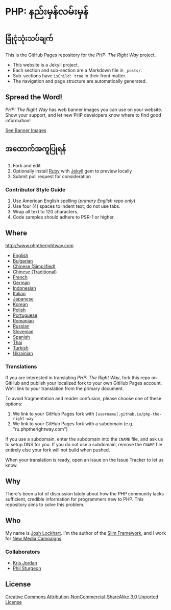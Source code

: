 # PHP: နည်းမှန်လမ်းမှန်

## ခြုံငုံသုံးသပ်ချက်

This is the GitHub Pages repository for the _PHP: The Right Way_ project.

* This website is a Jekyll project.
* Each section and sub-section are a Markdown file in `_posts/`.
* Sub-sections have `isChild: true` in their front matter.
* The navigation and page structure are automatically generated.

## Spread the Word!

_PHP: The Right Way_ has web banner images you can use on your website. Show your support, and let new PHP
developers know where to find good information!

[See Banner Images](http://www.phptherightway.com/banners.html)

## အထောက်အကူပြုရန်

1. Fork and edit
2. Optionally install [Ruby](https://rvm.io/rvm/install/) with [Jekyll](https://github.com/mojombo/jekyll/) gem to preview locally
3. Submit pull request for consideration

### Contributor Style Guide

1. Use American English spelling (*primary English repo only*)
2. Use four (4) spaces to indent text; do not use tabs.
3. Wrap all text to 120 characters.
4. Code samples should adhere to PSR-1 or higher.

## Where

<http://www.phptherightway.com>

* [English](http://www.phptherightway.com)
* [Bulgarian](http://bg.phptherightway.com)
* [Chinese (Simplified)](http://wulijun.github.com/php-the-right-way)
* [Chinese (Traditional)](http://laravel-taiwan.github.io/php-the-right-way)
* [French](http://eilgin.github.io/php-the-right-way/)
* [German](http://rwetzlmayr.github.io/php-the-right-way)
* [Indonesian](http://id.phptherightway.com)
* [Italian](http://it.phptherightway.com)
* [Japanese](http://ja.phptherightway.com)
* [Korean](http://wafe.github.io/php-the-right-way)
* [Polish](http://pl.phptherightway.com)
* [Portuguese](http://br.phptherightway.com)
* [Romanian](https://bgui.github.io/php-the-right-way/)
* [Russian](http://getjump.github.io/ru-php-the-right-way)
* [Slovenian](http://sl.phptherightway.com)
* [Spanish](http://phpdevenezuela.github.io/php-the-right-way)
* [Thai](https://apzentral.github.io/php-the-right-way/)
* [Turkish](http://hkulekci.github.io/php-the-right-way/)
* [Ukrainian](http://iflista.github.com/php-the-right-way)

### Translations

If you are interested in translating _PHP: The Right Way_, fork this repo on GitHub and publish your localized fork to your own GitHub Pages account. We'll link to your translation from the primary document.

To avoid fragmentation and reader confusion, please choose one of these options:

1. We link to your GitHub Pages fork with `[username].github.io/php-the-right-way`
2. We link to your GitHub Pages fork with a subdomain (e.g. "ru.phptherightway.com")

If you use a subdomain, enter the subdomain into the `CNAME` file, and ask us to setup DNS for you. If you do not use a subdomain, remove the `CNAME` file entirely else your fork will not build when pushed.

When your translation is ready, open an issue on the Issue Tracker to let us know.

## Why

There's been a lot of discussion lately about how the PHP community lacks sufficient, credible information for programmers new to PHP. This repository aims to solve this problem.

## Who

My name is [Josh Lockhart](http://twitter.com/codeguy). I'm the author of the [Slim Framework](http://www.slimframework.com/), and I work for [New Media Campaigns](http://www.newmediacampaigns.com/).

### Collaborators

* [Kris Jordan](http://krisjordan.com/)
* [Phil Sturgeon](http://philsturgeon.co.uk/)

## License

[Creative Commons Attribution-NonCommercial-ShareAlike 3.0 Unported License](http://creativecommons.org/licenses/by-nc-sa/3.0/)
